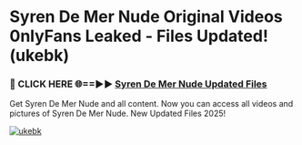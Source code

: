 # Syren De Mer Nude Original Videos 0nlyFans Leaked - Files Updated! (ukebk)

<h3>🔴 CLICK HERE 🌐==►► <a href="https://tinyurl.com/4mcuefdz" rel="nofollow">Syren De Mer Nude Updated Files</a></h3>

Get Syren De Mer Nude and all content. Now you can access all videos and pictures of Syren De Mer Nude. New Updated Files 2025!

[![ukebk](https://i.imgur.com/StAQSOY.gif)](https://tinyurl.com/4mcuefdz)
